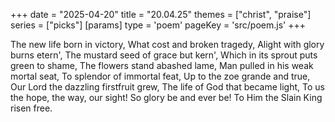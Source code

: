 +++
date = "2025-04-20"
title = "20.04.25"
themes = ["christ", "praise"]
series = ["picks"]
[params]
  type = 'poem'
  pageKey = 'src/poem.js'
+++

The new life born in victory,
What cost and broken tragedy,
Alight with glory burns etern',
The mustard seed of grace but kern',
Which in its sprout puts green to shame,
The flowers stand abashed lame,
Man pulled in his weak mortal seat,
To splendor of immortal feat,
Up to the zoe grande and true,
Our Lord the dazzling firstfruit grew,
The life of God that became light,
To us the hope, the way, our sight!
So glory be and ever be!
To Him the Slain King risen free.
